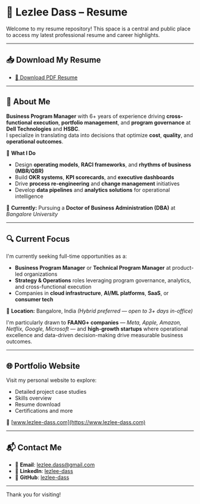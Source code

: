 # 📄 Lezlee Dass – Resume

Welcome to my resume repository! This space is a central and public place to access my latest professional resume and career highlights.

---

## 📥 Download My Resume

- [📎 Download PDF Resume](./Lezlee-Dass_Resume.pdf)

---

## 👋 About Me

**Business Program Manager** with 6+ years of experience driving **cross-functional execution**, **portfolio management**, and **program governance** at **Dell Technologies** and **HSBC**.  
I specialize in translating data into decisions that optimize **cost**, **quality**, and **operational outcomes**.

🎯 **What I Do**
- Design **operating models**, **RACI frameworks**, and **rhythms of business (MBR/QBR)**
- Build **OKR systems**, **KPI scorecards**, and **executive dashboards**
- Drive **process re-engineering** and **change management** initiatives
- Develop **data pipelines** and **analytics solutions** for operational intelligence

🌱 **Currently:** Pursuing a **Doctor of Business Administration (DBA)** at *Bangalore University*

---

## 🔍 Current Focus

I'm currently seeking full-time opportunities as a:

- **Business Program Manager** or **Technical Program Manager** at product-led organizations  
- **Strategy & Operations** roles leveraging program governance, analytics, and cross-functional execution  
- Companies in **cloud infrastructure**, **AI/ML platforms**, **SaaS**, or **consumer tech**

📍 **Location:** Bangalore, India *(Hybrid preferred — open to 3+ days in-office)*

I'm particularly drawn to **FAANG+ companies** — *Meta, Apple, Amazon, Netflix, Google, Microsoft* — and **high-growth startups** where operational excellence and data-driven decision-making drive measurable business outcomes.

---

## 🌐 Portfolio Website

Visit my personal website to explore:
- Detailed project case studies
- Skills overview
- Resume download
- Certifications and more

🔗 [www.lezlee-dass.com](https://www.lezlee-dass.com)

---

## 📬 Contact Me

- 📧 **Email**: lezlee.dass@gmail.com  
- 🔗 **LinkedIn**: [lezlee-dass](https://www.linkedin.com/in/lezlee-dass-25a748364/)  
- 🧠 **GitHub**: [lezlee-dass](https://github.com/lezlee-dass)

---

Thank you for visiting!
